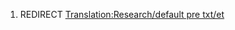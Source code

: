 1.  REDIRECT [Translation:Research/default pre
    txt/et](Translation:Research/default_pre_txt/et "wikilink")
